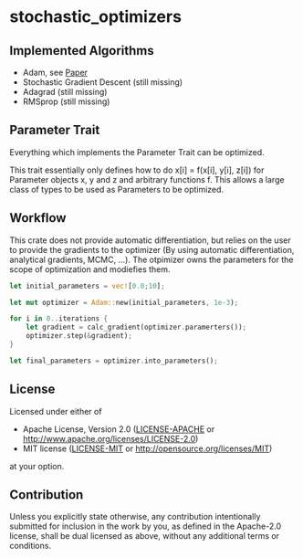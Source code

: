 # stochastic_optimizers

## Implemented Algorithms
 - Adam, see [Paper](https://arxiv.org/abs/1412.6980)
 - Stochastic Gradient Descent (still missing)
 - Adagrad (still missing)
 - RMSprop (still missing)

## Parameter Trait

Everything which implements the Parameter Trait can be optimized.

This trait essentially only defines how to do x[i] = f(x[i], y[i], z[i]) for Parameter objects x, y and z and arbitrary functions f.
This allows a large class of types to be used as Parameters to be optimized.

## Workflow

This crate does not provide automatic differentiation, but relies on the user to provide the gradients to the optimizer (By using automatic differentiation, analytical gradients, MCMC, ...).
The otpimizer owns the parameters for the scope of optimization and modiefies them.

```Rust
let initial_parameters = vec![0.0;10];

let mut optimizer = Adam::new(initial_parameters, 1e-3);

for i in 0..iterations {
    let gradient = calc_gradient(optimizer.paramerters());
    optimizer.step(&gradient);
}

let final_parameters = optimizer.into_parameters();

```

## License

Licensed under either of

 * Apache License, Version 2.0
   ([LICENSE-APACHE](LICENSE-APACHE) or http://www.apache.org/licenses/LICENSE-2.0)
 * MIT license
   ([LICENSE-MIT](LICENSE-MIT) or http://opensource.org/licenses/MIT)

at your option.

## Contribution

Unless you explicitly state otherwise, any contribution intentionally submitted
for inclusion in the work by you, as defined in the Apache-2.0 license, shall be
dual licensed as above, without any additional terms or conditions.